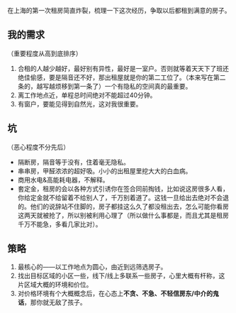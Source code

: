 在上海的第一次租房简直炸裂，梳理一下这次经历，争取以后都租到满意的房子。

## 我的需求
（重要程度从高到底排序）
1.  合租的人越少越好，最好别有异性，最好是一室户。否则就等着天天下了班还绝佳偷感，要是隔音还不好，那出租屋就是你的第二工位了。（本来写在第二条的，越写越烦移到第一条了）一个有隐私的空间真的最重要。
2. 离工作地点近，单程总时间绝对不能超过40分钟。
3. 有窗户，要能见得到自然光，这对我很重要。

## 坑
（恶心程度不分先后）
- 隔断房，隔音等于没有，住着毫无隐私。
- 串串房，甲醛浓浓的超好吸。小小的出租屋里挖大大的白血病。
- 商用水电&高能耗电器，不解释。
- 套定金，租房的会以各种方式引诱你在签合同前掏钱，比如说这房很多人看，你给定金就不给留着不给别人了，千万别着道了。这钱一旦给出去绝对不会退的。他们的说辞站不住脚的，房子都挂这么久了都没租出去，怎么可能你看房这两天就被抢了，所以别被利用心理了（所以做什么事都是，而且尤其是租房千万不能急，多看几家比对）。

## 策略
1. 最核心的——以工作地点为圆心，由近到远筛选房子。
2. 找出目标区域的小区一些，线下/线上多联系一些房子，心里大概有杆称，这片区域大概的环境和价位。
3. 对价格环境有个大概概念后，在心态上**不贪、不急、不轻信房东/中介的鬼话**，那你就无敌了孩子。